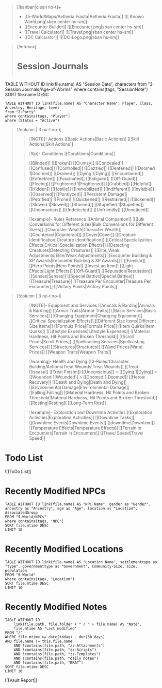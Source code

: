 > [!kanban|clean no-t]+
> - [[5-World/Maps/Aetheria Fracta|Aetheria Fracta]]
> 	![[ Known World.png|sban center hs-sm]]
> - [[Encounter Builder]]
> 	![[Encounter.png|sban center hs-sm]]
> - [[Travel Calculator]]
> 	![[Travel.png|sban center hs-sm]]
> - [[DC Calculator]]
> 	![[DC-Logo.png|sban hs-sm]]

> [!infobox]
> # Session Journals
> ```dataview
TABLE WITHOUT ID link(file.name) AS "Session Date", characters
from "2-Session Journals/Age-of-Worms"
where contains(tags, "SessionNote")
SORT file.name DESC

```dataview  
TABLE WITHOUT ID link(file.name) AS "Character Name", Player, Class, Ancestry, Heritage, level  
from "2-Party"  
where contains(tags, "Player")
where (Status = "Active")  
```

> [!column | 3 no-t no-i] 
>> [!NOTE]- Actions
>> [[Basic Actions\|Basic Actions]]
>> [[Skill Actions\|Skill Actions]]
>
>> [!tip]- Conditions
>> [[Conditions\|Conditions]]
>> 
>> [[Blinded]] 
>> [[Broken]] 
>> [[Clumsy]]
>> [[Concealed]]  
>> [[Confused]] 
>> [[Controlled]] 
>> [[Dazzled]] 
>> [[Deafened]] 
>> [[Doomed 1|Doomed]] 
>> [[Drained]] 
>> [[Dying 1|Dying]] 
>> [[Encumbered]] 
>> [[Enfeebled]] 
>> [[Fascinated]] 
>> [[Fatigued]] 
>> [[Off-Guard]] 
>> [[Fleeing]] 
>> [[Frightened 1|Frightened]] 
>> [[Grabbed]] 
>> [[Helpful]] 
>> [[Hidden]]
>> [[Hostile]] 
>> [[Immobilized]] 
>> [[Indifferent]] 
>> [[Invisible]] 
>> [[Observed]] 
>> [[Paralyzed]]
>> [[Persistent Damage]]  
>> [[Petrified]] 
>> [[Prone]] 
>> [[Quickened]] 
>> [[Restrained]] 
>> [[Sickened]] 
>> [[Slowed 1|Slowed]] 
>> [[Stunned]] 
>> [[Stupefied 1|Stupefied]] 
>> [[Unconscious]] 
>> [[Undetected]] 
>> [[Unfriendly]] 
>> [[Unnoticed]] 
>
>> [!example]- Rules Reference
>> [[Animal Companion]] 
>> [[Bulk Conversions for Different Sizes\|Bulk Conversions for Different Sizes]]
>> [[Character Wealth\|Character Wealth]]
>> [[Counteract\|Counteract]]
>> [[Cover\|Cover]]
>> [[Creature Identification\|Creature Identification]]
>> [[Critical Specialization Effects\|Critical Specialization Effects]]
>> [[Detecting Creatures\|Detecting Creatures]]
>> [[Elite_Weak Adjustments\|Elite/Weak Adjustments]]
>> [[Encounter Building & XP Awards\|Encounter Building & XP Awards]] |
>> [[Familiar]]
>> [[Hero Points\|Hero Points]]
>> [[Invest an Item]]
>> [[Light Effects\|Light Effects]]
>> [[Off-Guard]] 
>> [[Reputation\|Reputation]]
>> [[Senses\|Senses]]
>> [[Special Battles\|Special Battles]]
>> [[Treasure\|Treasure]]
>> [[Treasure Per Encounter\|Treasure Per Encounter]]
>> [[Victory Points\|Victory Points]]

> [!column | 3 no-t no-i] 
>> [!NOTE]- Equipment and Services
>> [[Animals & Barding\|Animals & Barding]]
>> [[Armor Traits\|Armor Traits]]
>> [[Basic Services\|Basic Services]]
>> [[Changing Equipment\|Changing Equipment]]
>> [[Critical Specialization Effects]]
>> [[Different Size Items\|Different Size Items]]
>> [[Formula Price\|Formula Price]]
>> [[Item Quirks\|Item Quirks]]
>> [[Lifestyle Expenses\|Lifestyle Expenses]] 
>> [[Material Hardness, Hit Points and Broken Threshold]]
>> [[Scroll Prices\|Scroll Prices]]
>> [[Spellcasting Services\|Spellcasting Services]]
>> [[Structures\|Structures]] 
>> [[Wand Prices\|Wand Prices]]
>> [[Weapon Traits\|Weapon Traits]]
>
>> [!warning]- Health and Dying
>> [[3-Rules/Character Building/Actions/Treat Wounds|Treat Wounds]]
>> [[Treat Disease]] 
>> [[Treat Poison]] 
>> [[Unconscious]] > [[Dying 1|Dying]] > [[Wounded 1|Wounded]] > [[Doomed 1|Doomed]] 
>> [[Heroic Recovery]] 
>> [[Death and Dying\|Death and Dying]]
>> [[Environmental Damage\|Environmental Damage]]
>> [[Falling\|Falling]]
>> [[Material Hardness, Hit Points and Broken Threshold\|Material Hardness, Hit Points and Broken Threshold]]
>> [[Resting\|Resting]]
>> [[Long-Term Rest]] 
>
>> [!example]- Exploration and Downtime Activities
>> [[Exploration Activities\|Exploration Activities]]
>> [[Downtime Tasks]] 
>> [[Downtime Events\|Downtime Events]]
>> [[downtime|Downtime]]
>> [[Temperature Effects\|Temperature Effects]] 
>> [[Terrain in Encounters\|Terrain in Encounters]]
>> [[Travel Speed\|Travel Speed]]


# Todo List
![[ToDo List]]

# Recently Modified NPCs

```dataview  
TABLE WITHOUT ID link(file.name) AS "NPC Name", gender as "Gender", ancestry as "Ancestry", age as "Age", location as "Location", AssociatedGroup  
FROM "5-World/NPCs"
where contains(tags, "NPC") 
SORT file.mtime DESC
LIMIT 10
```

# Recently Modified Locations

```dataview  
TABLE WITHOUT ID link(file.name) AS "Location Name", settlementtype as "type", governmenttype as "Government", Community-Size, size, population  
FROM "5-World"
where contains(tags, "Location")  
SORT file.mtime DESC
LIMIT 10
```


# Recently Modified Notes
```dataview
TABLE WITHOUT ID
    link(file.path, file.folder + " / " + file.name) AS "Note",
    file.mtime AS "Last modified"
FROM "/"
WHERE file.mtime >= date(today) - dur(30 days)
AND file.name != this.file.name
    AND !contains(file.path, "zz-Attachments")
    AND !contains(file.path, "zz-Scripts")
    AND !contains(file.path, "zz-Templates")
    AND !contains(file.path, "daily notes")
    AND !contains(file.path, "BRAT")
SORT file.mtime DESC
LIMIT 10
```

![[Vault Report]]


